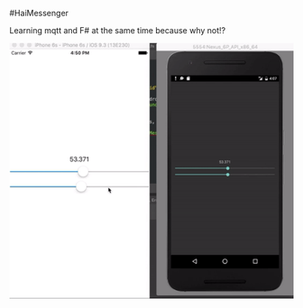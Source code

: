 #HaiMessenger

Learning mqtt and F# at the same time because why not!?

![alt demo](https://github.com/SyedWasiHaider/HaiMessenger/blob/master/mqttdemo.gif)


